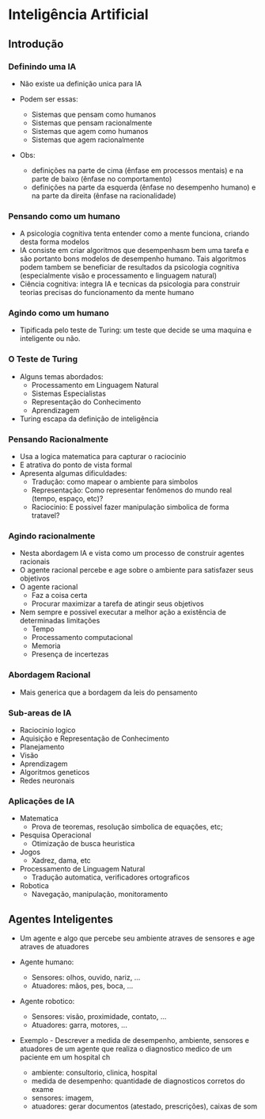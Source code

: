 # Inteligência Artificial

## Introdução

### Definindo uma IA

- Não existe ua definição unica para IA
- Podem ser essas:
  - Sistemas que pensam como humanos
  - Sistemas que pensam racionalmente
  - Sistemas que agem como humanos
  - Sistemas que agem racionalmente

- Obs:
  - definições na parte de cima (ênfase em processos mentais) e na parte de baixo (ênfase no comportamento)
  - definições na parte da esquerda (ênfase no desempenho humano) e na parte da direita (ênfase na racionalidade)

### Pensando como um humano

- A psicologia cognitiva tenta entender como a mente funciona, criando desta forma modelos
- IA consiste em criar algoritmos que desempenhasm bem uma tarefa e são portanto bons modelos de desempenho humano. Tais algoritmos podem tambem se beneficiar de resultados da psicologia cognitiva (especialmente visão e processamento e linguagem natural)
- Ciência cognitiva: integra IA e tecnicas da psicologia para construir teorias precisas do funcionamento da mente humano

### Agindo como um humano

- Tipificada pelo teste de Turing: um teste que decide se uma maquina e inteligente ou não.

### O Teste de Turing

- Alguns temas abordados:
  - Processamento em Linguagem Natural
  - Sistemas Especialistas
  - Representação do Conhecimento
  - Aprendizagem
- Turing escapa da definição de inteligência

### Pensando Racionalmente

- Usa a logica matematica para capturar o raciocinio
- E atrativa do ponto de vista formal
- Apresenta algumas dificuldades:
  - Tradução: como mapear o ambiente para simbolos
  - Representação: Como representar fenômenos do mundo real (tempo, espaço, etc)?
  - Raciocinio: E possivel fazer manipulação simbolica de forma tratavel?

### Agindo racionalmente

- Nesta abordagem IA e vista como um processo de construir agentes racionais
- O agente racional percebe e age sobre o ambiente para satisfazer seus objetivos
- O agente racional
  - Faz a coisa certa
  - Procurar maximizar a tarefa de atingir seus objetivos
- Nem sempre e possivel executar a melhor ação a existência de determinadas limitações
  - Tempo
  - Processamento computacional
  - Memoria
  - Presença de incertezas

### Abordagem Racional

- Mais generica que a bordagem da leis do pensamento

### Sub-areas de IA

- Raciocinio logico
- Aquisição e Representação de Conhecimento
- Planejamento
- Visão
- Aprendizagem
- Algoritmos geneticos
- Redes neuronais

### Aplicações de IA

- Matematica
  - Prova de teoremas, resolução simbolica de equações, etc;
- Pesquisa Operacional
  - Otimização de busca heuristica
- Jogos
  - Xadrez, dama, etc
- Processamento de Linguagem Natural
  - Tradução automatica, verificadores ortograficos
- Robotica
  - Navegação, manipulação, monitoramento

## Agentes Inteligentes

- Um agente e algo que percebe seu ambiente atraves de sensores e age atraves de atuadores
- Agente humano:
  - Sensores: olhos, ouvido, nariz, ...
  - Atuadores: mãos, pes, boca, ...
- Agente robotico:
  - Sensores: visão, proximidade, contato, ...
  - Atuadores: garra, motores, ...

- Exemplo - Descrever a medida de desempenho, ambiente, sensores e atuadores de um agente que realiza o diagnostico medico de um paciente em um hospital  ch
  - ambiente: consultorio, clinica, hospital
  - medida de desempenho: quantidade de diagnosticos corretos do exame
  - sensores: imagem, 
  - atuadores: gerar documentos (atestado, prescrições), caixas de som